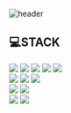 ![header](https://capsule-render.vercel.app/api?type=waving&color=auto&height=300&section=header&text=Hello&section=footer&text=I'm%20SungKyun%20Ku&fontSize=70)

## 💻STACK
![](https://img.shields.io/badge/Javascript-F7DF1E?style=flat-square&logo=JavaScript&logoColor=black)
![](https://img.shields.io/badge/HTML5-E34F26?style=flat-square&logo=HTML5&logoColor=white)
<img src="https://img.shields.io/badge/CSS3-1572B6?style=flat-square&logo=css3&logoColor=white"/>
![](https://img.shields.io/badge/React-FF0000?style=flat-square&logo=React&logoColor=black)
<img src="https://img.shields.io/badge/Next.js-000000?style=flat-square&logo=Next.js&logoColor=white"/>
<br>
![](https://img.shields.io/badge/Nodejs-1572B6?style=flat-square&logo=Nodejs&logoColor=white)
<img src="https://img.shields.io/badge/Typescript-3178C6?style=flat-square&logo=Typescript&logoColor=white"/>
<img src="https://img.shields.io/badge/PHP-777BB4?style=flat-square&logo=php&logoColor=white"/>
<br>
![](https://img.shields.io/badge/C-FA7243?style=flat-square&logo=C&logoColor=white)
![](https://img.shields.io/badge/Python-00C7B7?style=flat-square&logo=Python&logoColor=white)
<br>
<img src="https://img.shields.io/badge/MySQL-4479A1?style=flat-square&logo=MySQL&logoColor=white"/>
<img src="https://img.shields.io/badge/MongoDB-47A248?style=flat-square&logo=MongoDB&logoColor=white"/>


